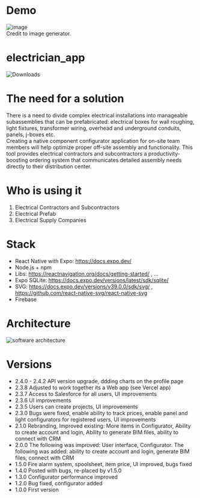 # Demo

![image](https://user-images.githubusercontent.com/43278778/177060274-b92f3a77-b74c-4a68-95e9-c86025d2e8ca.png)
<br />Credit to image generator.

# electrician_app

![Downloads](https://img.shields.io/badge/electrician-react_native-orange.svg)

# The need for a solution
There is a need to divide complex electrical installations into manageable subassemblies that can be prefabricated: electrical boxes for wall roughing, light fixtures, transformer wiring, overhead and underground conduits, panels, j-boxes etc. <br />
Creating a native component configurator application for on-site team members will help optimize proper off-site assembly and functionality. This tool provides electrical contractors and subcontractors a productivity-boosting ordering system that communicates detailed assembly needs directly to their distribution center.

# Who is using it
1. Electrical Contractors and Subcontractors
2. Electrical Prefab
3. Electrical Supply Companies

# Stack
- React Native with Expo: https://docs.expo.dev/
- Node.js + npm 
- Libs: https://reactnavigation.org/docs/getting-started/ , ...
- Expo SQLite: https://docs.expo.dev/versions/latest/sdk/sqlite/
- SVG: https://docs.expo.dev/versions/v39.0.0/sdk/svg/ , https://github.com/react-native-svg/react-native-svg
- Firebase

# Architecture

![software architecture](https://github.com/user-attachments/assets/e90588aa-07bc-4f45-94b3-d175025f0e23)


# Versions
- 2.4.0 - 2.4.2 API version upgrade, ddding charts on the profile page
- 2.3.8 Adjusted to work together its a Web app (see Vercel app)
- 2.3.7 Access to Salesforce for all users, UI improvements
- 2.3.6 UI improvements
- 2.3.5 Users can create projects, UI improvements
- 2.3.0 Bugs were fixed, enable ability to track prices, enable panel and light configurators for registered users, UI improvements
- 2.1.0 Rebranding, Improved existing: More items in Configurator, Ability to create account and login, Ability to generate BIM files, ability to connect with CRM
- 2.0.0 The following was improved: User interface, Configurator. The following was added: ability to create account and login, generate BIM files, connect with CRM
- 1.5.0 Fire alarm system, spoolsheet, item price, UI improved, bugs fixed
- 1.4.0 Posted with bugs, re-placed by v1.5.0
- 1.3.0 Configurator performance improved
- 1.2.0 Bug fixed, configurator added
- 1.0.0 First version
